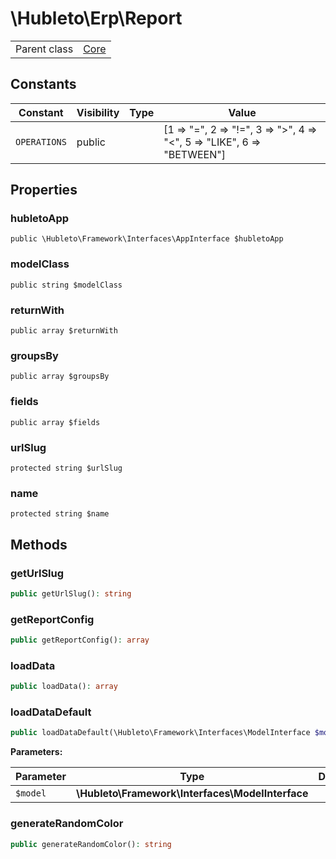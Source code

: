 
# \Hubleto\Erp\Report
<table class='table-default dense'>
<tr><td>Parent class</td><td><a href="../Framework/Core">Core</a></td></tr></table>


## Constants

| Constant     | Visibility | Type | Value                                                                  |
|--------------|------------|------|------------------------------------------------------------------------|
| `OPERATIONS` | public     |      | [1 => "=", 2 => "!=", 3 => ">", 4 => "<", 5 => "LIKE", 6 => "BETWEEN"] |

## Properties

### hubletoApp

`public \Hubleto\Framework\Interfaces\AppInterface $hubletoApp`


### modelClass

`public string $modelClass`


### returnWith

`public array $returnWith`


### groupsBy

`public array $groupsBy`


### fields

`public array $fields`


### urlSlug

`protected string $urlSlug`


### name

`protected string $name`


## Methods

### getUrlSlug

```php
public getUrlSlug(): string
```


### getReportConfig

```php
public getReportConfig(): array
```


### loadData

```php
public loadData(): array
```


### loadDataDefault

```php
public loadDataDefault(\Hubleto\Framework\Interfaces\ModelInterface $model): array
```

**Parameters:**

| Parameter | Type                                             | Description |
|-----------|--------------------------------------------------|-------------|
| `$model`  | **\Hubleto\Framework\Interfaces\ModelInterface** |             |


### generateRandomColor

```php
public generateRandomColor(): string
```

